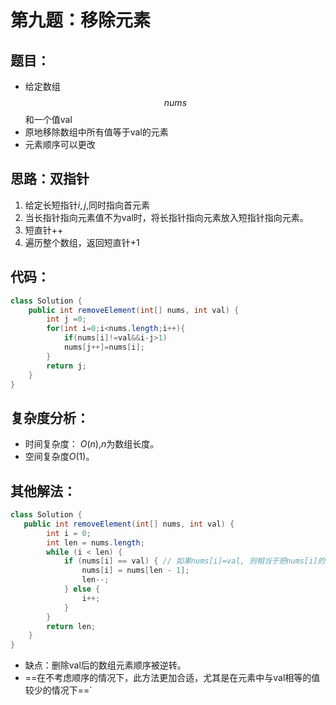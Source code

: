 # 第九题：移除元素

## 题目：

- 给定数组$$nums$$和一个值val
- 原地移除数组中所有值等于val的元素
- 元素顺序可以更改

## 思路：双指针

1. 给定长短指针$i,j$,同时指向首元素
2. 当长指针指向元素值不为val时，将长指针指向元素放入短指针指向元素。
3. 短直针++
4. 遍历整个数组，返回短直针+1

##  代码：

```java
class Solution {
    public int removeElement(int[] nums, int val) {
        int j =0;
        for(int i=0;i<nums.length;i++){
            if(nums[i]!=val&&i-j>1)
            nums[j++]=nums[i];
        }
        return j;
    }
}
```

## 复杂度分析：

- 时间复杂度： $O(n)$,$n​$为数组长度。
- 空间复杂度$O(1)$。

## 其他解法：

```java
class Solution {
   public int removeElement(int[] nums, int val) {
        int i = 0;
        int len = nums.length;
        while (i < len) {
            if (nums[i] == val) { // 如果nums[i]=val, 则相当于把nums[i]的值和最后一个元素交换，然后len--
                nums[i] = nums[len - 1];
                len--;
            } else {
                i++;
            } 
        }
        return len;
    }
}
```

- 缺点：删除val后的数组元素顺序被逆转。
- ==在不考虑顺序的情况下，此方法更加合适，尤其是在元素中与val相等的值较少的情况下==`
